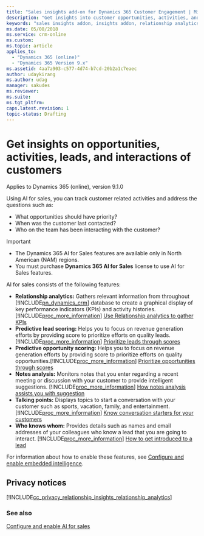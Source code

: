 ```yaml
---
title: "Sales insights add-on for Dynamics 365 Customer Engagement | MicrosoftDocs"
description: "Get insights into customer opportunities, activities, and leads."
keywords: "sales insights addon, insights addon, relationship analytics, predective lead scoring, lead scoring"
ms.date: 05/08/2018
ms.service: crm-online
ms.custom: 
ms.topic: article
applies_to:
  - "Dynamics 365 (online)"
  - "Dynamics 365 Version 9.x"
ms.assetid: 4aa7a903-c577-4d74-b7cd-20b2a1c7eaec
author: udaykirang
ms.author: udag
manager: sakudes
ms.reviewer: 
ms.suite: 
ms.tgt_pltfrm: 
caps.latest.revision: 1
topic-status: Drafting
---
```


# Get insights on opportunities, activities, leads, and interactions of customers

Applies to Dynamics 365 (online), version 9.1.0<br>

Using AI for sales, you can track customer related activities and address the questions such as:
- What opportunities should have priority?
- When was the customer last contacted?
- Who on the team has been interacting with the customer?

> [!IMPORTANT]
> - The Dynamics 365 AI for Sales features are available only in North American (NAM) regions.
> - You must purchase **Dynamics 365 AI for Sales** license to use AI for
Sales features.

AI for sales consists of the following features:
- **Relationship analytics:** Gathers relevant information from throughout [!INCLUDE[pn_dynamics_crm](../includes/pn-dynamics-crm.md)] database to create a graphical display of key performance indicators (KPIs) and activity histories. [!INCLUDE[proc_more_information](../includes/proc-more-information.md)] [Use Relationship analytics to gather KPIs](relationship-analytics.md)
- **Predictive lead scoring:** Helps you to focus on revenue generation efforts by providing score to prioritize efforts on quality leads. [!INCLUDE[proc_more_information](../includes/proc-more-information.md)] [Prioritize leads through scores](work-predictive-lead-scoring.md) 
- **Predictive opportunity scoring:** Helps you to focus on revenue generation efforts by providing score to prioritize efforts on quality opportunities.[!INCLUDE[proc_more_information](../includes/proc-more-information.md)] [Prioritize opportunities through scores](work-predictive-opportunity-scoring.md)
- **Notes analysis:** Monitors notes that you enter regarding a recent meeting or discussion with your customer to provide intelligent suggestions. [!INCLUDE[proc_more_information](../includes/proc-more-information.md)] [How notes analysis assists you with suggestion](notes-analysis.md)
- **Talking points:** Displays topics to start a conversation with your customer such as sports, vacation, family, and entertainment. [!INCLUDE[proc_more_information](../includes/proc-more-information.md)] [Know conversation starters for your customers](talking-points.md)
- **Who knows whom:** Provides details such as names and email addresses of your colleagues who know a lead that you are going to interact. [!INCLUDE[proc_more_information](../includes/proc-more-information.md)] [How to get introduced to a lead](who-knows-whom.md)

For information about how to enable these features, see [Configure and enable embedded intelligence](configure-enable-sales-insights-addon.md).  

## Privacy notices  

[!INCLUDE[cc_privacy_relationship_insights_relationship_analytics](../includes/cc-privacy-relationship-insights-relationship-analytics.md)]


### See also

[Configure and enable AI for sales](configure-enable-sales-insights-addon.md) 
